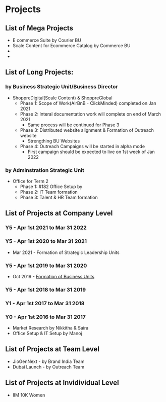 # Projects

## List of Mega Projects
- E commerce Suite by Courier BU
- Scale Content for Ecommerce Catalog by Commerce BU
- 
- 

## List of Long Projects: 

### by Business Strategic Unit/Business Director
- ShoppreDigital(Scale Content) & ShoppreGlobal
  - Phase 1: Scope of Work(AirBnB - ClickMinded) completed on Jan 2021 
  - Phase 2: Interal documentation work will complete on end of March 2021
    - Same process will be continued for Phase 3
  - Phase 3: Distributed website alignment & Formation of Outreach website
    - Strengthing BU Websites
  - Phase 4: Outreach Campaigns will be started in alpha mode
    - First campaign should be expected to live on 1st week of Jan 2022


### by Adminstration Strategic Unit

- Office for Term 2
  - Phase 1: #182 Office Setup by 
  - Phase 2: IT Team formation
  - Phase 3: Talent & HR Team formation

## List of Projects at Company Level

### Y5 - Apr 1st 2021 to Mar 31 2022




### Y5 - Apr 1st 2020 to Mar 31 2021
- Mar 2021 - Formation of Strategic Leadership Units

### Y5 - Apr 1st 2019 to Mar 31 2020
- Oct 2019 - [Formation of Business Units](/projects/y3/formation-of-business-units.html)

### Y5 - Apr 1st 2018 to Mar 31 2019

### Y1 - Apr 1st 2017 to Mar 31 2018


### Y0 - Apr 1st 2016 to Mar 31 2017
- Market Research by Nikkitha & Saira
- Office Setup & IT Setup by Manoj

## List of Projects at Team Level
- JioGenNext - by Brand India Team
- Dubai Launch - by Outreach Team

## List of Projects at Invidividual Level
- IIM 10K Women
